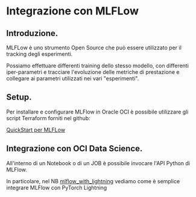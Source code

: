 # Integrazione con MLFLow

## Introduzione.
MLFLow è uno strumento Open Source che può essere utilizzato per il tracking degli esperimenti.

Possiamo effettuare differenti training dello stesso modello, con differenti iper-parametri e tracciare l'evoluzione delle metriche di prestazione 
e collegare ai parametri utilizzati nei vari "esperimenti".

## Setup.
Per installare e configurare MLFlow in Oracle OCI è possibile utilizzare gli script Terraform forniti nel github:

[QuickStart per MLFLow](https://github.com/oracle-quickstart/oci-mlflow)

## Integrazione con OCI Data Science.
All'interno di un Notebook o di un JOB è possibile invocare l'API Python di MLFlow.

In particolare, nel NB [mlflow_with_lightning](https://github.com/luigisaetta/pytorch-on-oci/blob/main/ch-mlflow/lightning_mnist_cnn_mlflow.ipynb) vediamo come è semplice integrare MLFlow con PyTorch Lightning





